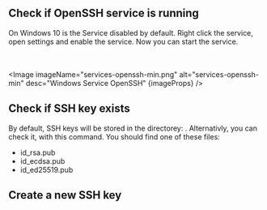 

<h2 id="check-if-open-ssh-is-running">Check if OpenSSH service is running</h2>
On Windows 10 is the Service <strong><Underscore content="OpenSSH"/></strong> disabled by default. Right click the service, open settings and enable the service. Now you can start the service.

<br><br>
<Image imageName="services-openssh-min.png" alt="services-openssh-min" desc="Windows Service OpenSSH" {imageProps} />
<br>

<h2 id="check-if-ssh-key-exists">Check if SSH key exists</h2>
By default, SSH keys will be stored in the directorey: <strong><Underscore content="C:\Users\%username%\.ssh"/></strong> .
Alternativly, you can check it, with this command.

<PrismJS language="bash" code="{codeSnippets.checkSshKeys}" header=""/>
You should find one of these files:

- id_rsa.pub
- id_ecdsa.pub
- id_ed25519.pub

<h2 id="create-a-new-ssh-key">Create a new SSH key</h2>
<PrismJS language="bash" code="{codeSnippets.newSshKey}" header=""/>






<script>
    export let imageProps={
        width:"80%",
        height: "auto",
        objectFit: "cover"
    }
    import Underscore from "../../../components/Underscore.svelte";
    import PrismJS from "../../../components/PrismJS.svelte";
    import codeSnippets from '../../../components/codeSnippets.js';
    import Image from "../../../components/Image.svelte";
</script>


